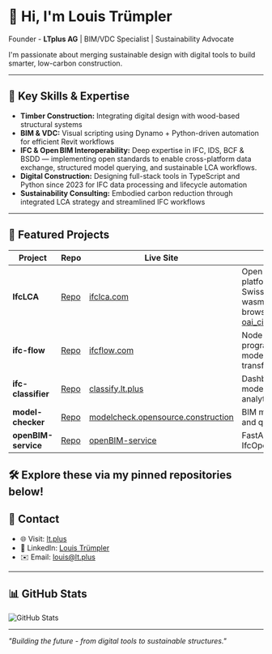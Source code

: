 # 👋 Hi, I'm Louis Trümpler  
Founder - **LTplus AG** | BIM/VDC Specialist | Sustainability Advocate

I'm passionate about merging sustainable design with digital tools to build smarter, low-carbon construction.

---

## 🔑 Key Skills & Expertise

- **Timber Construction:** Integrating digital design with wood-based structural systems  
- **BIM & VDC:** Visual scripting using Dynamo + Python-driven automation for efficient Revit workflows  
- **IFC & Open BIM Interoperability:** Deep expertise in IFC, IDS, BCF & BSDD — implementing open standards to enable cross-platform data exchange, structured model querying, and sustainable LCA workflows. 
- **Digital Construction:** Designing full-stack tools in TypeScript and Python since 2023 for IFC data processing and lifecycle automation  
- **Sustainability Consulting:** Embodied carbon reduction through integrated LCA strategy and streamlined IFC workflows
---


## 📁 Featured Projects

| Project | Repo | Live Site | Description | Tech |
|--------|------|-----------|-------------|------|
| **IfcLCA** | [Repo](https://github.com/IfcLCA/IfcLCA) | [ifclca.com](https://ifclca.com) | Open-source LCA platform using IFC & Swiss KBOB data, wasm/pyo­di­e for browser-based analysis  [oai_citation:0‡ifclca.com](https://ifclca.com/?utm_source=chatgpt.com) | TypeScript, Python |
| **ifc-flow** | [Repo](https://github.com/louistrue/ifc-flow) | [ifcflow.com](https://ifcflow.com) | Node-based visual programming for IFC model filtering and transformation () | TypeScript |
| **ifc-classifier** | [Repo](https://github.com/louistrue/ifc-classifier) | [classify.lt.plus](https://classify.lt.plus) | Dashboard for IFC model classification and analytics | TypeScript |
| **model-checker** | [Repo](https://github.com/opensource-construction/model-checker) | [modelcheck.opensource.construction](https://modelcheck.opensource.construction) | BIM model validation and quality assurance | TypeScript |
| **openBIM-service** | [Repo](https://github.com/louistrue/openBIM-service) | [openBIM-service](https://openbim-service-production.up.railway.app/docs) | FastAPI IFC parsing with IfcOpenShell | Python |

🛠 Explore these via my pinned repositories below!
---

## 📄 Contact

- 🌐 Visit: [lt.plus](https://www.lt.plus)  
- 💬 LinkedIn: [Louis Trümpler](https://www.linkedin.com/in/louistrue)  
- ✉️ Email: louis@lt.plus  

---

## 📊 GitHub Stats

![GitHub Stats](https://github-readme-stats.vercel.app/api?username=louistrue&show_icons=true&count_private=true&theme=radical)

---

*"Building the future - from digital tools to sustainable structures."* 

